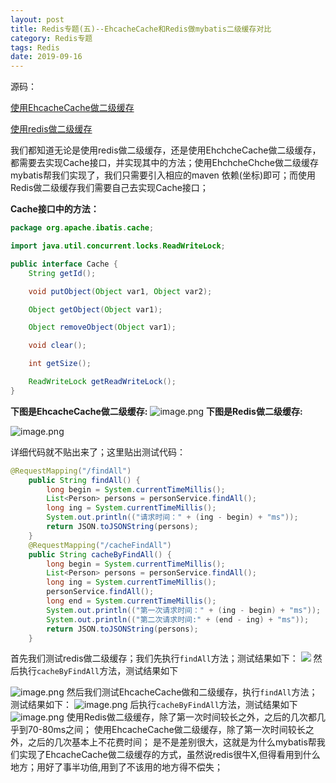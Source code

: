 ```yaml
---
layout: post
title: Redis专题(五)--EhcacheCache和Redis做mybatis二级缓存对比
category: Redis专题
tags: Redis
date: 2019-09-16
---
```



源码：

[使用EhcacheCache做二级缓存](https://github.com/haoxiaoyong1014/springboot-examples/tree/master/springboot-mybatis-myehcache)

[使用redis做二级缓存](https://github.com/haoxiaoyong1014/springboot-redis-examples/tree/master/springboot-mybatis-redis-cache)

我们都知道无论是使用redis做二级缓存，还是使用EhchcheCache做二级缓存，都需要去实现Cache接口，并实现其中的方法；使用EhchcheChche做二级缓存mybatis帮我们实现了，我们只需要引入相应的maven 依赖(坐标)即可；而使用Redis做二级缓存我们需要自己去实现Cache接口；

**Cache接口中的方法：**

```java
package org.apache.ibatis.cache;

import java.util.concurrent.locks.ReadWriteLock;

public interface Cache {
    String getId();

    void putObject(Object var1, Object var2);

    Object getObject(Object var1);

    Object removeObject(Object var1);

    void clear();

    int getSize();

    ReadWriteLock getReadWriteLock();
}

```
**下图是EhcacheCache做二级缓存:**
![image.png](https://imgconvert.csdnimg.cn/aHR0cHM6Ly91cGxvYWQtaW1hZ2VzLmppYW5zaHUuaW8vdXBsb2FkX2ltYWdlcy8xNTE4MTMyOS1iZDkwMzNlM2RiMWNlMGRhLnBuZw?x-oss-process=image/format,png)
**下图是Redis做二级缓存:**

![image.png](https://imgconvert.csdnimg.cn/aHR0cHM6Ly91cGxvYWQtaW1hZ2VzLmppYW5zaHUuaW8vdXBsb2FkX2ltYWdlcy8xNTE4MTMyOS1lNzQ0MjVmNmVhNDdhODliLnBuZw?x-oss-process=image/format,png)

详细代码就不贴出来了；这里贴出测试代码：

```java
@RequestMapping("/findAll")
    public String findAll() {
        long begin = System.currentTimeMillis();
        List<Person> persons = personService.findAll();
        long ing = System.currentTimeMillis();
        System.out.println(("请求时间：" + (ing - begin) + "ms"));
        return JSON.toJSONString(persons);
    }
    @RequestMapping("/cacheFindAll")
    public String cacheByFindAll() {
        long begin = System.currentTimeMillis();
        List<Person> persons = personService.findAll();
        long ing = System.currentTimeMillis();
        personService.findAll();
        long end = System.currentTimeMillis();
        System.out.println(("第一次请求时间：" + (ing - begin) + "ms"));
        System.out.println(("第二次请求时间:" + (end - ing) + "ms"));
        return JSON.toJSONString(persons);
    }
```
首先我们测试redis做二级缓存；我们先执行`findAll`方法；测试结果如下：
![](https://imgconvert.csdnimg.cn/aHR0cHM6Ly91cGxvYWQtaW1hZ2VzLmppYW5zaHUuaW8vdXBsb2FkX2ltYWdlcy8xNTE4MTMyOS1hMWUyOGUyNzZlNDU4Y2MwLnBuZw?x-oss-process=image/format,png)
然后执行`cacheByFindAll`方法，测试结果如下

![image.png](https://imgconvert.csdnimg.cn/aHR0cHM6Ly91cGxvYWQtaW1hZ2VzLmppYW5zaHUuaW8vdXBsb2FkX2ltYWdlcy8xNTE4MTMyOS01YWRjOTJhNjA4YjI5NzMyLnBuZw?x-oss-process=image/format,png)
然后我们测试EhcacheCache做和二级缓存，执行`findAll`方法；测试结果如下：
![image.png](https://imgconvert.csdnimg.cn/aHR0cHM6Ly91cGxvYWQtaW1hZ2VzLmppYW5zaHUuaW8vdXBsb2FkX2ltYWdlcy8xNTE4MTMyOS02NjQ4OTJjMjc0ZTBmNjA4LnBuZw?x-oss-process=image/format,png)
后执行`cacheByFindAll`方法，测试结果如下
![image.png](https://imgconvert.csdnimg.cn/aHR0cHM6Ly91cGxvYWQtaW1hZ2VzLmppYW5zaHUuaW8vdXBsb2FkX2ltYWdlcy8xNTE4MTMyOS0wZDhiZjYzZTAxOWM5MWJmLnBuZw?x-oss-process=image/format,png)
使用Redis做二级缓存，除了第一次时间较长之外，之后的几次都几乎到70-80ms之间；
使用EhcacheCache做二级缓存，除了第一次时间较长之外，之后的几次基本上不花费时间；
是不是差别很大，这就是为什么mybatis帮我们实现了EhcacheCache做二级缓存的方式，虽然说redis很牛X,但得看用到什么地方；用好了事半功倍,用到了不该用的地方得不偿失；